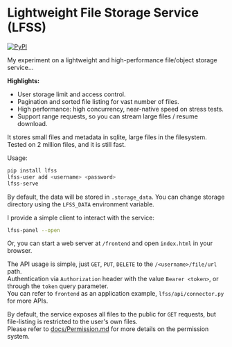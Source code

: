 # Lightweight File Storage Service (LFSS)
[![PyPI](https://img.shields.io/pypi/v/lfss)](https://pypi.org/project/lfss/)

My experiment on a lightweight and high-performance file/object storage service...  

**Highlights:**

- User storage limit and access control.
- Pagination and sorted file listing for vast number of files.  
- High performance: high concurrency, near-native speed on stress tests.
- Support range requests, so you can stream large files / resume download.

It stores small files and metadata in sqlite, large files in the filesystem.  
Tested on 2 million files, and it is still fast.

Usage: 
```sh
pip install lfss
lfss-user add <username> <password>
lfss-serve
```

By default, the data will be stored in `.storage_data`. 
You can change storage directory using the `LFSS_DATA` environment variable.

I provide a simple client to interact with the service: 
```sh
lfss-panel --open
```
Or, you can start a web server at `/frontend` and open `index.html` in your browser. 

The API usage is simple, just `GET`, `PUT`, `DELETE` to the `/<username>/file/url` path.  
Authentication via `Authorization` header with the value `Bearer <token>`, or through the `token` query parameter.  
You can refer to `frontend` as an application example, `lfss/api/connector.py` for more APIs. 

By default, the service exposes all files to the public for `GET` requests, 
but file-listing is restricted to the user's own files.  
Please refer to [docs/Permission.md](./docs/Permission.md) for more details on the permission system.